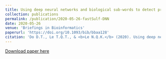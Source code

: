 ```yaml
---
title: Using deep neural networks and biological sub-words to detect protein S-sulfenylation sites
collection: publications
permalink: /publication/2020-05-26-fastSulf-DNN
date: 2020-05-26
venue: 'Briefings in Bioinformatics'
paperurl: 'https://doi.org/10.1093/bib/bbaa128'
citation: 'Do D.T., Le T.Q.T., & <b>Le N.Q.K.</b> (2020). Using deep neural networks and biological sub-words to detect protein S-sulfenylation sites. <i>Briefings in Bioinformatics</i>, 22(3), bbaa128.'
---
```


[Download paper here](https://doi.org/10.1093/bib/bbaa128)
